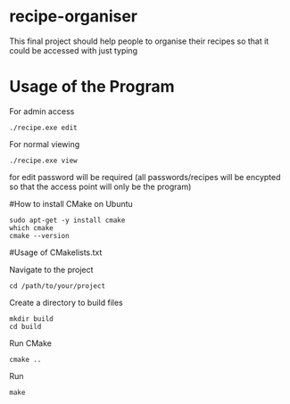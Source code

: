 # recipe-organiser
This final project should help people to organise their recipes so that it could be accessed with just typing

# Usage of the Program
For admin access
```
./recipe.exe edit
```
For normal viewing
```
./recipe.exe view
```

for edit password will be required (all passwords/recipes will be encypted so that the access point will only be the program)

#How to install CMake on Ubuntu
```
sudo apt-get -y install cmake
which cmake
cmake --version
```

#Usage of CMakelists.txt

Navigate to the project 
```
cd /path/to/your/project
```

Create a directory to build files
```
mkdir build
cd build
```

Run CMake
```
cmake .. 
```

Run 
```
make
```

